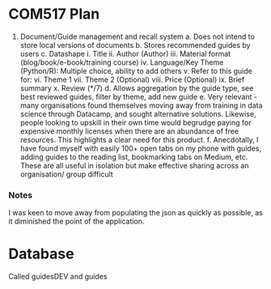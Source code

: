 
# COM517 Plan
1.	Document/Guide management and recall system
a.	Does not intend to store local versions of documents
b.	Stores recommended guides by users
c.	Datashape
i.	Title
ii.	Author (Author)
iii.	Material format (blog/book/e-book/training course)
iv.	Language/Key Theme (Python/R): Multiple choice, ability to add others
v.	Refer to this guide for:
vi.	Theme 1
vii.	Theme 2 (Optional)
viii.	Price (Optional)
ix.	Brief summary
x.	Review (*/7)
d.	Allows aggregation by the guide type, see best reviewed guides, filter by theme, add new guide
e.	Very relevant - many organisations found themselves moving away from training in data science through Datacamp, and sought alternative solutions. Likewise, people looking to upskill in their own time would begrudge paying for expensive monthly licenses when there are an abundance of free resources. This highlights a clear need for this product.
f.	Anecdotally, I have found myself with easily 100+ open tabs on my phone with guides, adding guides to the reading list, bookmarking tabs on Medium, etc. These are all useful in isolation but make effective sharing across an organisation/ group difficult



### Notes
I was keen to move away from populating the json as quickly as possible, as it diminished the point of the application.


# Database
Called guidesDEV and guides
